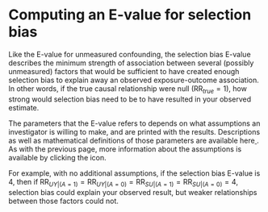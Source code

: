# Computing an E-value for selection bias

Like the E-value for unmeasured confounding, the selection bias E-value describes the minimum strength of association between several (possibly unmeasured) factors that would be sufficient to have created enough selection bias to explain away an observed exposure-outcome association. In other words, if the true causal relationship were null ($\text{RR}_{true} = 1$), how strong would selection bias need to be to have resulted in your observed estimate.

The parameters that the E-value refers to depends on what assumptions an investigator is willing to make, and are printed with the results. Descriptions as well as mathematical definitions of those parameters are available here<a href="#" data-toggle="modal" data-target="#modal_parameters_S"> <i class="fa fa-info-circle"></i> </a>. As with the previous page, more information about the assumptions is available by clicking the icon.

For example, with no additional assumptions, if the selection bias E-value is 4, then if $\text{RR}_{UY |(A = 1)} = \text{RR}_{UY |(A = 0)} = \text{RR}_{SU |(A = 1)} = \text{RR}_{SU |(A = 0)} = 4$, selection bias could explain your observed result, but weaker relationships between those factors could not.


